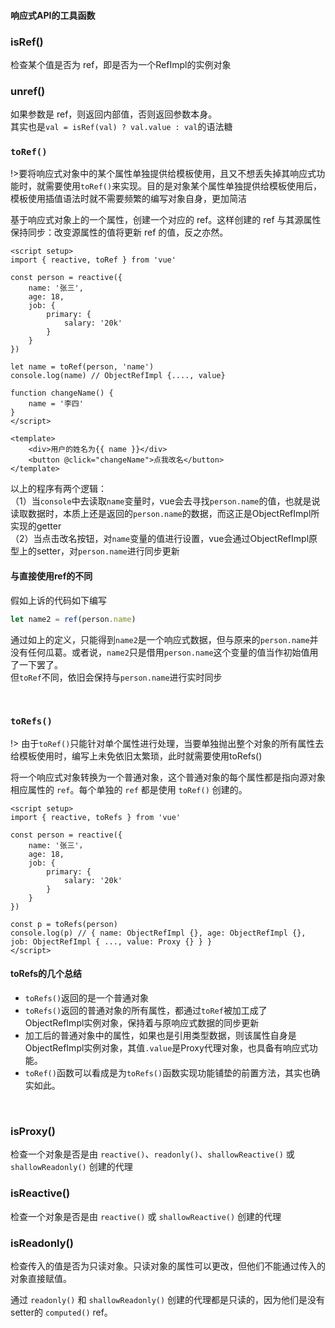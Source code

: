 #### 响应式API的工具函数

### isRef()
检查某个值是否为 ref，即是否为一个RefImpl的实例对象

### unref()
如果参数是 ref，则返回内部值，否则返回参数本身。<br>
其实也是`val = isRef(val) ? val.value : val`的语法糖


### `toRef()`
!>要将响应式对象中的某个属性单独提供给模板使用，且又不想丢失掉其响应式功能时，就需要使用`toRef()`来实现。目的是对象某个属性单独提供给模板使用后，模板使用插值语法时就不需要频繁的编写对象自身，更加简洁

基于响应式对象上的一个属性，创建一个对应的 ref。这样创建的 ref 与其源属性保持同步：改变源属性的值将更新 ref 的值，反之亦然。
```vue
<script setup>
import { reactive, toRef } from 'vue'

const person = reactive({
    name: '张三',
    age: 18,
    job: {
        primary: {
            salary: '20k'
        }
    }
})

let name = toRef(person, 'name')
console.log(name) // ObjectRefImpl {...., value}

function changeName() {
    name = '李四'
}
</script>

<template>
    <div>用户的姓名为{{ name }}</div>
    <button @click="changeName">点我改名</button>
</template>
```
以上的程序有两个逻辑：<br>
（1）当`console`中去读取`name`变量时，vue会去寻找`person.name`的值，也就是说读取数据时，本质上还是返回的`person.name`的数据，而这正是ObjectRefImpl所实现的getter<br>
（2）当点击改名按钮，对`name`变量的值进行设置，vue会通过ObjectRefImpl原型上的setter，对`person.name`进行同步更新

#### 与直接使用ref的不同
假如上诉的代码如下编写
```js
let name2 = ref(person.name)
```
通过如上的定义，只能得到`name2`是一个响应式数据，但与原来的`person.name`并没有任何瓜葛。或者说，`name2`只是借用`person.name`这个变量的值当作初始值用了一下罢了。<br>
但`toRef`不同，依旧会保持与`person.name`进行实时同步

&emsp;


### `toRefs()`

!> 由于`toRef()`只能针对单个属性进行处理，当要单独抛出整个对象的所有属性去给模板使用时，编写上未免依旧太繁琐，此时就需要使用toRefs()

将一个响应式对象转换为一个普通对象，这个普通对象的每个属性都是指向源对象相应属性的 `ref`。每个单独的 `ref` 都是使用 `toRef()` 创建的。

```vue
<script setup>
import { reactive, toRefs } from 'vue'

const person = reactive({
    name: '张三'，
    age: 18,
    job: {
        primary: {
            salary: '20k'
        }
    }
})

const p = toRefs(person)
console.log(p) // { name: ObjectRefImpl {}, age: ObjectRefImpl {}, job: ObjectRefImpl { ..., value: Proxy {} } }
</script>
```

#### toRefs的几个总结
- `toRefs()`返回的是一个普通对象
- `toRefs()`返回的普通对象的所有属性，都通过`toRef`被加工成了ObjectRefImpl实例对象，保持着与原响应式数据的同步更新
- 加工后的普通对象中的属性，如果也是引用类型数据，则该属性自身是ObjectRefImpl实例对象，其值`.value`是Proxy代理对象，也具备有响应式功能。
- `toRef()`函数可以看成是为`toRefs()`函数实现功能铺垫的前置方法，其实也确实如此。

&emsp;


### isProxy()
检查一个对象是否是由 `reactive()`、`readonly()`、`shallowReactive()` 或 `shallowReadonly()` 创建的代理

### isReactive()
检查一个对象是否是由 `reactive()` 或 `shallowReactive()` 创建的代理

### isReadonly()
检查传入的值是否为只读对象。只读对象的属性可以更改，但他们不能通过传入的对象直接赋值。

通过 `readonly()` 和 `shallowReadonly()` 创建的代理都是只读的，因为他们是没有setter的 `computed()` ref。